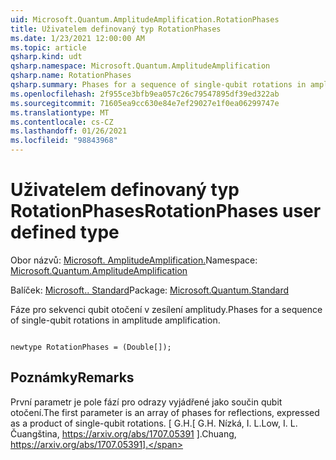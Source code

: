 ```yaml
---
uid: Microsoft.Quantum.AmplitudeAmplification.RotationPhases
title: Uživatelem definovaný typ RotationPhases
ms.date: 1/23/2021 12:00:00 AM
ms.topic: article
qsharp.kind: udt
qsharp.namespace: Microsoft.Quantum.AmplitudeAmplification
qsharp.name: RotationPhases
qsharp.summary: Phases for a sequence of single-qubit rotations in amplitude amplification.
ms.openlocfilehash: 2f955ce3bfb9ea057c26c79547895df39ed322ab
ms.sourcegitcommit: 71605ea9cc630e84e7ef29027e1f0ea06299747e
ms.translationtype: MT
ms.contentlocale: cs-CZ
ms.lasthandoff: 01/26/2021
ms.locfileid: "98843968"
---
```

# <a name="rotationphases-user-defined-type"></a><span data-ttu-id="86255-102">Uživatelem definovaný typ RotationPhases</span><span class="sxs-lookup"><span data-stu-id="86255-102">RotationPhases user defined type</span></span>

<span data-ttu-id="86255-103">Obor názvů: [Microsoft. AmplitudeAmplification.](xref:Microsoft.Quantum.AmplitudeAmplification)</span><span class="sxs-lookup"><span data-stu-id="86255-103">Namespace: [Microsoft.Quantum.AmplitudeAmplification](xref:Microsoft.Quantum.AmplitudeAmplification)</span></span>

<span data-ttu-id="86255-104">Balíček: [Microsoft.. Standard](https://nuget.org/packages/Microsoft.Quantum.Standard)</span><span class="sxs-lookup"><span data-stu-id="86255-104">Package: [Microsoft.Quantum.Standard](https://nuget.org/packages/Microsoft.Quantum.Standard)</span></span>


<span data-ttu-id="86255-105">Fáze pro sekvenci qubit otočení v zesílení amplitudy.</span><span class="sxs-lookup"><span data-stu-id="86255-105">Phases for a sequence of single-qubit rotations in amplitude amplification.</span></span>

```qsharp

newtype RotationPhases = (Double[]);
```



## <a name="remarks"></a><span data-ttu-id="86255-106">Poznámky</span><span class="sxs-lookup"><span data-stu-id="86255-106">Remarks</span></span>

<span data-ttu-id="86255-107">První parametr je pole fází pro odrazy vyjádřené jako součin qubit otočení.</span><span class="sxs-lookup"><span data-stu-id="86255-107">The first parameter is an array of phases for reflections, expressed as a product of single-qubit rotations.</span></span>
<span data-ttu-id="86255-108">[ G.H.</span><span class="sxs-lookup"><span data-stu-id="86255-108">[ G.H.</span></span> <span data-ttu-id="86255-109">Nízká, I. L.</span><span class="sxs-lookup"><span data-stu-id="86255-109">Low, I. L.</span></span> <span data-ttu-id="86255-110">Čuangština, https://arxiv.org/abs/1707.05391 ].</span><span class="sxs-lookup"><span data-stu-id="86255-110">Chuang, https://arxiv.org/abs/1707.05391].</span></span>